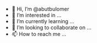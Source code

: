 - 👋 Hi, I’m @abutbulomer
- 👀 I’m interested in ...
- 🌱 I’m currently learning ...
- 💞️ I’m looking to collaborate on ...
- 📫 How to reach me ...

<!---
abutbulomer/abutbulomer is a ✨ special ✨ repository because its `README.md` (this file) appears on your GitHub profile.
You can click the Preview link to take a look at your changes.
--->
